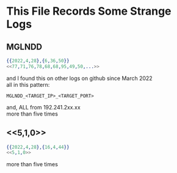 # This File Records Some Strange Logs

## MGLNDD
```erlang
{{2022,4,28},{6,36,50}}
<<77,71,76,78,68,68,95,49,50,...>> 
```
and I found this on other logs on github since March 2022  
all in this pattern:
```shell
MGLNDD_<TARGET_IP>_<TARGET_PORT>
```
and, ALL from 192.241.2xx.xx  
more than five times  

## <<5,1,0>>
```erlang
{{2022,4,28},{16,4,44}}
<<5,1,0>>
```
more than five times
